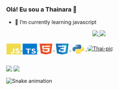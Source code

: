 ### Olá! Eu sou a Thainara 👋

- 🌱 I’m currently learning javascript

<div align="center">
  <a href="https://github.com/dev-thai">
  <img height="180em" src="https://github-readme-stats.vercel.app/api?username=dev-thai&show_icons=false&theme=dark&include_all_commits=true&count_private=true"/>
  <img height="180em" src="https://github-readme-stats.vercel.app/api/top-langs/?username=dev-thai&layout=compact&langs_count=7&theme=dark"/>
</div>
<div style="display: inline_block"><br>
  <img align="center" alt="Thai-Js" height="30" width="40" src="https://raw.githubusercontent.com/devicons/devicon/master/icons/javascript/javascript-plain.svg">
  <img align="center" alt="Thai-Ts" height="30" width="40" src="https://raw.githubusercontent.com/devicons/devicon/master/icons/typescript/typescript-plain.svg">
  <img align="center" alt="Thai-HTML" height="30" width="40" src="https://raw.githubusercontent.com/devicons/devicon/master/icons/html5/html5-original.svg">
  <img align="center" alt="Thai-CSS" height="30" width="40" src="https://raw.githubusercontent.com/devicons/devicon/master/icons/css3/css3-original.svg">
  <img align="center" alt="Thai-Python" height="30" width="40" src="https://raw.githubusercontent.com/devicons/devicon/master/icons/python/python-original.svg">
  <img aling="center" alt="Thai-pic" height="150" style="border-radius:50px;"  src="https://media.giphy.com/media/iXUSHDCQzR5jsmxSQt/giphy.gif">
</div>
  
  ##
  
<div>
  <a href="https://www.instagram.com/thaahmachad/?hl=pt-br" target="_blank"><img src="https://img.shields.io/badge/Instagram-E4405F?style=for-the-badge&logo=instagram&logoColor=white" target="_blank"></a>
  <a href="https://www.linkedin.com/in/thainara-machado-b139541a6/" target="_blank"><img src="https://img.shields.io/badge/LinkedIn-0077B5?style=for-the-badge&logo=linkedin&logoColor=white" target="_blank"></a>
  
  
![Snake animation](https://github.com/dev-thai/dev-thai/blob/output/github-contribution-grid-snake.svg)
  
  </div>
